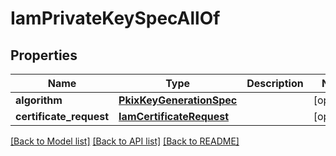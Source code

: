 # IamPrivateKeySpecAllOf

## Properties
Name | Type | Description | Notes
------------ | ------------- | ------------- | -------------
**algorithm** | [**PkixKeyGenerationSpec**](PkixKeyGenerationSpec.md) |  | [optional] 
**certificate_request** | [**IamCertificateRequest**](.md) |  | [optional] 

[[Back to Model list]](../README.md#documentation-for-models) [[Back to API list]](../README.md#documentation-for-api-endpoints) [[Back to README]](../README.md)


